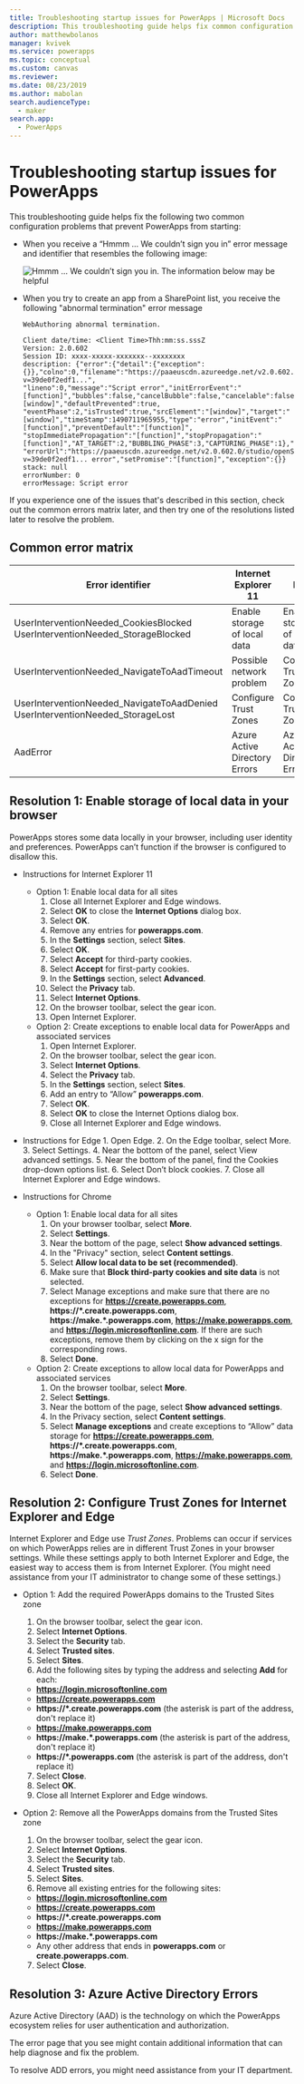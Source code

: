 ```yaml
---
title: Troubleshooting startup issues for PowerApps | Microsoft Docs
description: This troubleshooting guide helps fix common configuration problems that prevent PowerApps from starting.
author: matthewbolanos
manager: kvivek
ms.service: powerapps
ms.topic: conceptual
ms.custom: canvas
ms.reviewer: 
ms.date: 08/23/2019
ms.author: mabolan
search.audienceType: 
  - maker
search.app: 
  - PowerApps
---
```

# Troubleshooting startup issues for PowerApps

This troubleshooting guide helps fix the following two common configuration problems that prevent PowerApps from starting:

- When you receive a “Hmmm … We couldn’t sign you in” error message and identifier that resembles the following image:

    ![Hmmm … We couldn’t sign you in. The information below may be helpful](./media/troubleshooting-startup-issues/error.png)

- When you try to create an app from a SharePoint list, you receive the following "abnormal termination" error message
    ```
    WebAuthoring abnormal termination.

    Client date/time: <Client Time>Thh:mm:ss.sssZ
    Version: 2.0.602
    Session ID: xxxx-xxxxx-xxxxxxx--xxxxxxxx
    description: {"error":{"detail":{"exception":{}},"colno":0,"filename":"https://paaeuscdn.azureedge.net/v2.0.602.0/studio/openSource/modified/winjs/js/base.js?v=39de0f2edf1...",
    "lineno":0,"message":"Script error","initErrorEvent":"[function]","bubbles":false,"cancelBubble":false,"cancelable":false,"currentTarget":"[window]","defaultPrevented":true,
    "eventPhase":2,"isTrusted":true,"srcElement":"[window]","target":"[window]","timeStamp":1490711965955,"type":"error","initEvent":"[function]","preventDefault":"[function]",
    "stopImmediatePropagation":"[function]","stopPropagation":"[function]","AT_TARGET":2,"BUBBLING_PHASE":3,"CAPTURING_PHASE":1},"errorLine":0,"errorCharacter":0,
    "errorUrl":"https://paaeuscdn.azureedge.net/v2.0.602.0/studio/openSource/modified/winjs/js/base.js?v=39de0f2edf1... error","setPromise":"[function]","exception":{}}
    stack: null
    errorNumber: 0
    errorMessage: Script error
    ```

If you experience one of the issues that's described in this section, check out the common errors matrix later, and then try one of the resolutions listed later to resolve the problem.

## Common error matrix

| Error identifier                                                              | Internet Explorer 11          | Edge                          | Chrome                        |
|-------------------------------------------------------------------------------|-------------------------------|-------------------------------|-------------------------------|
| UserInterventionNeeded_CookiesBlocked UserInterventionNeeded_StorageBlocked   | Enable storage of local data  | Enable storage of local data  | Enable storage of local data  |
| UserInterventionNeeded_NavigateToAadTimeout                                   | Possible network problem      | Configure Trust Zones         | Possible network problem      |
| UserInterventionNeeded_NavigateToAadDenied UserInterventionNeeded_StorageLost | Configure Trust Zones         | Configure Trust Zones         | Not applicable                |
| AadError                                                                      | Azure Active Directory Errors | Azure Active Directory Errors | Azure Active Directory Errors |

## Resolution 1: Enable storage of local data in your browser
PowerApps stores some data locally in your browser, including user identity and preferences. PowerApps can’t function if the browser is configured to disallow this.

- Instructions for Internet Explorer 11
    - Option 1: Enable local data for all sites
        1. Close all Internet Explorer and Edge windows.
        2. Select __OK__ to close the __Internet Options__ dialog box.
        3. Select __OK__.
        4. Remove any entries for __powerapps.com__.
        5. In the __Settings__ section, select __Sites__.
        6. Select __OK__.
        7. Select __Accept__ for third-party cookies.
        8. Select __Accept__ for first-party cookies.
        9. In the __Settings__ section, select __Advanced__.
        10. Select the __Privacy__ tab.
        11. Select __Internet Options__.
        12. On the browser toolbar, select the gear icon.
        13. Open Internet Explorer.
    - Option 2: Create exceptions to enable local data for PowerApps and associated services
        1. Open Internet Explorer.
        2. On the browser toolbar, select the gear icon.
        3. Select __Internet Options__.
        4. Select the __Privacy__ tab.
        5. In the __Settings__ section, select __Sites__.
        6. Add an entry to “Allow” __powerapps.com__.
        7. Select __OK__.
        8. Select __OK__ to close the Internet Options dialog box.
        9. Close all Internet Explorer and Edge windows.

- Instructions for Edge
      1. Open Edge.
      2. On the Edge toolbar, select More.
      3. Select Settings.
      4. Near the bottom of the panel, select View advanced settings.
      5. Near the bottom of the panel, find the Cookies drop-down options list.
      6. Select Don’t block cookies.
      7. Close all Internet Explorer and Edge windows.

- Instructions for Chrome
    - Option 1: Enable local data for all sites
      1. On your browser toolbar, select __More__.
      2. Select __Settings__.
      3. Near the bottom of the page, select __Show advanced settings__.
      4. In the "Privacy" section, select __Content settings__.
      5. Select __Allow local data to be set (recommended)__.
      6. Make sure that __Block third-party cookies and site data__ is not selected.
      7. Select Manage exceptions and make sure that there are no exceptions for __https://create.powerapps.com__, __https://\*.create.powerapps.com__, __https://make.\*.powerapps.com__, __https://make.powerapps.com__, and __https://login.microsoftonline.com__. If there are such exceptions, remove them by clicking on the x sign for the corresponding rows.
      8. Select __Done__.
    - Option 2: Create exceptions to allow local data for PowerApps and associated services
      1. On the browser toolbar, select __More__.
      2. Select __Settings__.
      3. Near the bottom of the page, select __Show advanced settings__.
      4. In the Privacy section, select __Content settings__.
      5. Select __Manage exceptions__ and create exceptions to “Allow” data storage for __https://create.powerapps.com__, __https://\*.create.powerapps.com__, __https://make.\*.powerapps.com__, __https://make.powerapps.com__, and __https://login.microsoftonline.com__.
      6. Select __Done__.


## Resolution 2: Configure Trust Zones for Internet Explorer and Edge
Internet Explorer and Edge use *Trust Zones*. Problems can occur if services on which PowerApps relies are in different Trust Zones in your browser settings. While these settings apply to both Internet Explorer and Edge, the easiest way to access them is from Internet Explorer. (You might need assistance from your IT administrator to change some of these settings.)

- Option 1: Add the required PowerApps domains to the Trusted Sites zone
  1. On the browser toolbar, select the gear icon.
  2. Select __Internet Options__.
  3. Select the __Security__ tab.
  4. Select __Trusted sites__.
  5. Select __Sites__.
  6. Add the following sites by typing the address and selecting __Add__ for each:
    - __https://login.microsoftonline.com__
    - __https://create.powerapps.com__
    - __https://*.create.powerapps.com__ (the asterisk is part of the address, don't replace it)
    - __https://make.powerapps.com__
    - __https://make.*.powerapps.com__ (the asterisk is part of the address, don't replace it)
    - __https://*.powerapps.com__ (the asterisk is part of the address, don't replace it)
  7. Select __Close__.
  8. Select __OK__.
  9. Close all Internet Explorer and Edge windows.
 

- Option 2: Remove all the PowerApps domains from the Trusted Sites zone
  1. On the browser toolbar, select the gear icon.
  2. Select __Internet Options__.
  3. Select the __Security__ tab.
  4. Select __Trusted sites__.
  5. Select __Sites__.
  6. Remove all existing entries for the following sites:
    - __https://login.microsoftonline.com__
    - __https://create.powerapps.com__
    - __https://*.create.powerapps.com__
    - __https://make.powerapps.com__
    - __https://make.*.powerapps.com__ 
    - Any other address that ends in __powerapps.com__ or __create.powerapps.com__.
  7. Select __Close__.

## Resolution 3: Azure Active Directory Errors
Azure Active Directory (AAD) is the technology on which the PowerApps ecosystem relies for user authentication and authorization.

The error page that you see might contain additional information that can help diagnose and fix the problem.

To resolve ADD errors, you might need assistance from your IT department.
